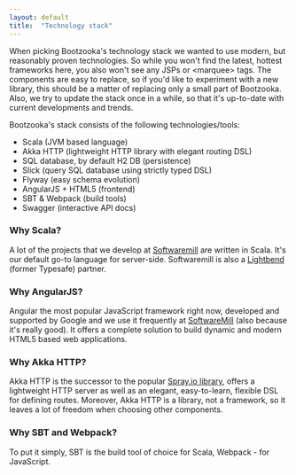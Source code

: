 ```yaml
---
layout: default
title:  "Technology stack"
---
```


When picking Bootzooka's technology stack we wanted to use modern, but reasonably proven technologies. So while you won't find the latest, hottest frameworks here, you also won't see any JSPs or &lt;marquee&gt; tags. The components are easy to replace, so if you'd like to experiment with a new library, this should be a matter of replacing only a small part of Bootzooka. Also, we try to update the stack once in a while, so that it's up-to-date with current developments and trends.

Bootzooka's stack consists of the following technologies/tools:

*	Scala (JVM based language)
*	Akka HTTP (lightweight HTTP library with elegant routing DSL)
*	SQL database, by default H2 DB (persistence)
*	Slick (query SQL database using strictly typed DSL)
*   Flyway (easy schema evolution)
*	AngularJS + HTML5 (frontend)
*	SBT & Webpack (build tools)
*   Swagger (interactive API docs)

### Why Scala?

A lot of the projects that we develop at [Softwaremill](http://softwaremill.com) are written in Scala. It's our default go-to language for server-side. Softwaremill is also a [Lightbend](http://lightbend.com/) (former Typesafe) partner.

### Why AngularJS?

Angular the most popular JavaScript framework right now, developed and supported by Google and we use it frequently at [SoftwareMill](http://softwaremill.com) (also because it's really good). It offers a complete solution to build dynamic and modern HTML5 based web applications.

### Why Akka HTTP?

Akka HTTP is the successor to the popular [Spray.io library](http://spray.io), offers a lightweight HTTP server as well as an elegant, easy-to-learn, flexible DSL for defining routes. Moreover, Akka HTTP is a library, not a framework, so it leaves a lot of freedom when choosing other components.

### Why SBT and Webpack?

To put it simply, SBT is the build tool of choice for Scala, Webpack - for JavaScript.